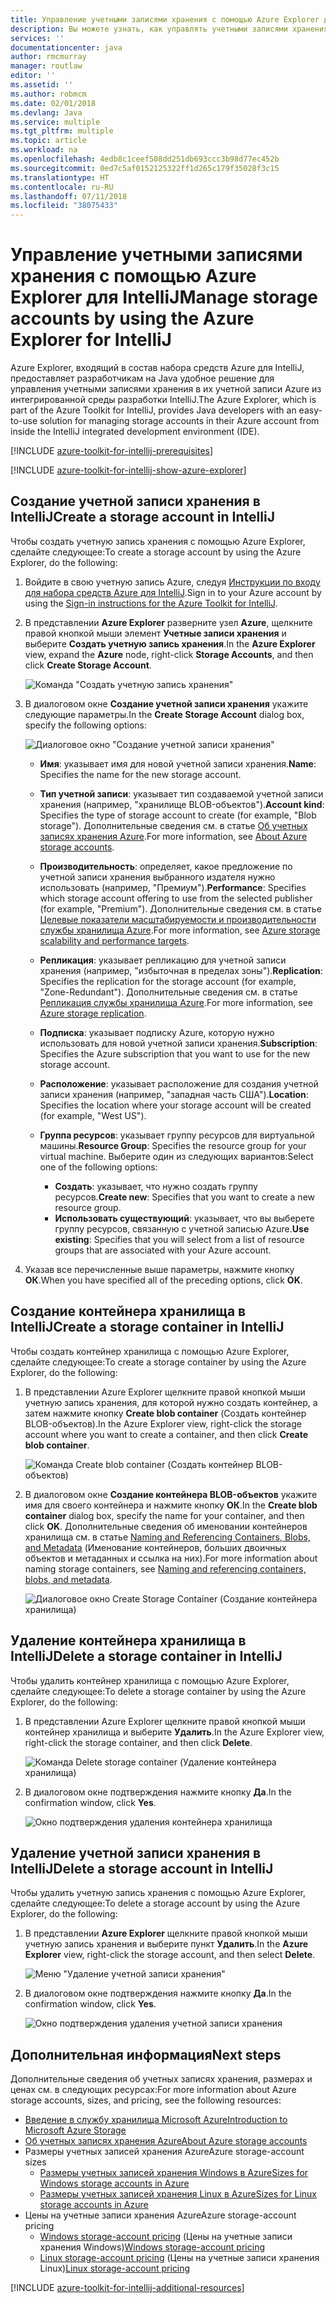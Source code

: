 ```yaml
---
title: Управление учетными записями хранения с помощью Azure Explorer для IntelliJ
description: Вы можете узнать, как управлять учетными записями хранения Azure с помощью Azure Explorer для IntelliJ.
services: ''
documentationcenter: java
author: rmcmurray
manager: routlaw
editor: ''
ms.assetid: ''
ms.author: robmcm
ms.date: 02/01/2018
ms.devlang: Java
ms.service: multiple
ms.tgt_pltfrm: multiple
ms.topic: article
ms.workload: na
ms.openlocfilehash: 4edb8c1ceef508dd251db693ccc3b98d77ec452b
ms.sourcegitcommit: 0ed7c5af0152125322ff1d265c179f35028f3c15
ms.translationtype: HT
ms.contentlocale: ru-RU
ms.lasthandoff: 07/11/2018
ms.locfileid: "38075433"
---
```

# <a name="manage-storage-accounts-by-using-the-azure-explorer-for-intellij"></a><span data-ttu-id="a1b2b-103">Управление учетными записями хранения с помощью Azure Explorer для IntelliJ</span><span class="sxs-lookup"><span data-stu-id="a1b2b-103">Manage storage accounts by using the Azure Explorer for IntelliJ</span></span>

<span data-ttu-id="a1b2b-104">Azure Explorer, входящий в состав набора средств Azure для IntelliJ, предоставляет разработчикам на Java удобное решение для управления учетными записями хранения в их учетной записи Azure из интегрированной среды разработки IntelliJ.</span><span class="sxs-lookup"><span data-stu-id="a1b2b-104">The Azure Explorer, which is part of the Azure Toolkit for IntelliJ, provides Java developers with an easy-to-use solution for managing storage accounts in their Azure account from inside the IntelliJ integrated development environment (IDE).</span></span>

[!INCLUDE [azure-toolkit-for-intellij-prerequisites](../includes/azure-toolkit-for-intellij-prerequisites.md)]

[!INCLUDE [azure-toolkit-for-intellij-show-azure-explorer](../includes/azure-toolkit-for-intellij-show-azure-explorer.md)]

## <a name="create-a-storage-account-in-intellij"></a><span data-ttu-id="a1b2b-105">Создание учетной записи хранения в IntelliJ</span><span class="sxs-lookup"><span data-stu-id="a1b2b-105">Create a storage account in IntelliJ</span></span>

<span data-ttu-id="a1b2b-106">Чтобы создать учетную запись хранения с помощью Azure Explorer, сделайте следующее:</span><span class="sxs-lookup"><span data-stu-id="a1b2b-106">To create a storage account by using the Azure Explorer, do the following:</span></span>

1. <span data-ttu-id="a1b2b-107">Войдите в свою учетную запись Azure, следуя [Инструкции по входу для набора средств Azure для IntelliJ].</span><span class="sxs-lookup"><span data-stu-id="a1b2b-107">Sign in to your Azure account by using the [Sign-in instructions for the Azure Toolkit for IntelliJ].</span></span> 

2. <span data-ttu-id="a1b2b-108">В представлении **Azure Explorer** разверните узел **Azure**, щелкните правой кнопкой мыши элемент **Учетные записи хранения** и выберите **Создать учетную запись хранения**.</span><span class="sxs-lookup"><span data-stu-id="a1b2b-108">In the **Azure Explorer** view, expand the **Azure** node, right-click **Storage Accounts**, and then click **Create Storage Account**.</span></span>

   ![Команда "Создать учетную запись хранения"][CS01]

3. <span data-ttu-id="a1b2b-110">В диалоговом окне **Создание учетной записи хранения** укажите следующие параметры.</span><span class="sxs-lookup"><span data-stu-id="a1b2b-110">In the **Create Storage Account** dialog box, specify the following options:</span></span>

   ![Диалоговое окно "Создание учетной записи хранения"][CS02]

   * <span data-ttu-id="a1b2b-112">**Имя**: указывает имя для новой учетной записи хранения.</span><span class="sxs-lookup"><span data-stu-id="a1b2b-112">**Name**: Specifies the name for the new storage account.</span></span>

   * <span data-ttu-id="a1b2b-113">**Тип учетной записи**: указывает тип создаваемой учетной записи хранения (например, "хранилище BLOB-объектов").</span><span class="sxs-lookup"><span data-stu-id="a1b2b-113">**Account kind**: Specifies the type of storage account to create (for example, "Blob storage").</span></span> <span data-ttu-id="a1b2b-114">Дополнительные сведения см. в статье [Об учетных записях хранения Azure].</span><span class="sxs-lookup"><span data-stu-id="a1b2b-114">For more information, see [About Azure storage accounts].</span></span> 

   * <span data-ttu-id="a1b2b-115">**Производительность**: определяет, какое предложение по учетной записи хранения выбранного издателя нужно использовать (например, "Премиум").</span><span class="sxs-lookup"><span data-stu-id="a1b2b-115">**Performance**: Specifies which storage account offering to use from the selected publisher (for example, "Premium").</span></span> <span data-ttu-id="a1b2b-116">Дополнительные сведения см. в статье [Целевые показатели масштабируемости и производительности службы хранилища Azure].</span><span class="sxs-lookup"><span data-stu-id="a1b2b-116">For more information, see [Azure storage scalability and performance targets].</span></span> 

   * <span data-ttu-id="a1b2b-117">**Репликация**: указывает репликацию для учетной записи хранения (например, "избыточная в пределах зоны").</span><span class="sxs-lookup"><span data-stu-id="a1b2b-117">**Replication**: Specifies the replication for the storage account (for example, "Zone-Redundant").</span></span> <span data-ttu-id="a1b2b-118">Дополнительные сведения см. в статье [Репликация службы хранилища Azure].</span><span class="sxs-lookup"><span data-stu-id="a1b2b-118">For more information, see [Azure storage replication].</span></span> 

   * <span data-ttu-id="a1b2b-119">**Подписка**: указывает подписку Azure, которую нужно использовать для новой учетной записи хранения.</span><span class="sxs-lookup"><span data-stu-id="a1b2b-119">**Subscription**: Specifies the Azure subscription that you want to use for the new storage account.</span></span>

   * <span data-ttu-id="a1b2b-120">**Расположение**: указывает расположение для создания учетной записи хранения (например, "западная часть США").</span><span class="sxs-lookup"><span data-stu-id="a1b2b-120">**Location**: Specifies the location where your storage account will be created (for example, "West US").</span></span>

   * <span data-ttu-id="a1b2b-121">**Группа ресурсов**: указывает группу ресурсов для виртуальной машины.</span><span class="sxs-lookup"><span data-stu-id="a1b2b-121">**Resource Group**: Specifies the resource group for your virtual machine.</span></span> <span data-ttu-id="a1b2b-122">Выберите один из следующих вариантов:</span><span class="sxs-lookup"><span data-stu-id="a1b2b-122">Select one of the following options:</span></span>
      * <span data-ttu-id="a1b2b-123">**Создать**: указывает, что нужно создать группу ресурсов.</span><span class="sxs-lookup"><span data-stu-id="a1b2b-123">**Create new**: Specifies that you want to create a new resource group.</span></span>
      * <span data-ttu-id="a1b2b-124">**Использовать существующий**: указывает, что вы выберете группу ресурсов, связанную с учетной записью Azure.</span><span class="sxs-lookup"><span data-stu-id="a1b2b-124">**Use existing**: Specifies that you will select from a list of resource groups that are associated with your Azure account.</span></span>

4. <span data-ttu-id="a1b2b-125">Указав все перечисленные выше параметры, нажмите кнопку **ОК**.</span><span class="sxs-lookup"><span data-stu-id="a1b2b-125">When you have specified all of the preceding options, click **OK**.</span></span>

## <a name="create-a-storage-container-in-intellij"></a><span data-ttu-id="a1b2b-126">Создание контейнера хранилища в IntelliJ</span><span class="sxs-lookup"><span data-stu-id="a1b2b-126">Create a storage container in IntelliJ</span></span>

<span data-ttu-id="a1b2b-127">Чтобы создать контейнер хранилища с помощью Azure Explorer, сделайте следующее:</span><span class="sxs-lookup"><span data-stu-id="a1b2b-127">To create a storage container by using the Azure Explorer, do the following:</span></span>

1. <span data-ttu-id="a1b2b-128">В представлении Azure Explorer щелкните правой кнопкой мыши учетную запись хранения, для которой нужно создать контейнер, а затем нажмите кнопку **Create blob container** (Создать контейнер BLOB-объектов).</span><span class="sxs-lookup"><span data-stu-id="a1b2b-128">In the Azure Explorer view, right-click the storage account where you want to create a container, and then click **Create blob container**.</span></span>

   ![Команда Create blob container (Создать контейнер BLOB-объектов)][CC01]

2. <span data-ttu-id="a1b2b-130">В диалоговом окне **Создание контейнера BLOB-объектов** укажите имя для своего контейнера и нажмите кнопку **ОК**.</span><span class="sxs-lookup"><span data-stu-id="a1b2b-130">In the **Create blob container** dialog box, specify the name for your container, and then click **OK**.</span></span> <span data-ttu-id="a1b2b-131">Дополнительные сведения об именовании контейнеров хранилища см. в статье [Naming and Referencing Containers, Blobs, and Metadata] (Именование контейнеров, больших двоичных объектов и метаданных и ссылка на них).</span><span class="sxs-lookup"><span data-stu-id="a1b2b-131">For more information about naming storage containers, see [Naming and referencing containers, blobs, and metadata].</span></span>

   ![Диалоговое окно Create Storage Container (Создание контейнера хранилища)][CC02]

## <a name="delete-a-storage-container-in-intellij"></a><span data-ttu-id="a1b2b-133">Удаление контейнера хранилища в IntelliJ</span><span class="sxs-lookup"><span data-stu-id="a1b2b-133">Delete a storage container in IntelliJ</span></span>

<span data-ttu-id="a1b2b-134">Чтобы удалить контейнер хранилища с помощью Azure Explorer, сделайте следующее:</span><span class="sxs-lookup"><span data-stu-id="a1b2b-134">To delete a storage container by using the Azure Explorer, do the following:</span></span>

1. <span data-ttu-id="a1b2b-135">В представлении Azure Explorer щелкните правой кнопкой мыши контейнер хранилища и выберите **Удалить**.</span><span class="sxs-lookup"><span data-stu-id="a1b2b-135">In the Azure Explorer view, right-click the storage container, and then click **Delete**.</span></span>

   ![Команда Delete storage container (Удаление контейнера хранилища)][DC01]

2. <span data-ttu-id="a1b2b-137">В диалоговом окне подтверждения нажмите кнопку **Да**.</span><span class="sxs-lookup"><span data-stu-id="a1b2b-137">In the confirmation window, click **Yes**.</span></span>

   ![Окно подтверждения удаления контейнера хранилища][DC02]

## <a name="delete-a-storage-account-in-intellij"></a><span data-ttu-id="a1b2b-139">Удаление учетной записи хранения в IntelliJ</span><span class="sxs-lookup"><span data-stu-id="a1b2b-139">Delete a storage account in IntelliJ</span></span>

<span data-ttu-id="a1b2b-140">Чтобы удалить учетную запись хранения с помощью Azure Explorer, сделайте следующее:</span><span class="sxs-lookup"><span data-stu-id="a1b2b-140">To delete a storage account by using the Azure Explorer, do the following:</span></span>

1. <span data-ttu-id="a1b2b-141">В представлении **Azure Explorer** щелкните правой кнопкой мыши учетную запись хранения и выберите пункт **Удалить**.</span><span class="sxs-lookup"><span data-stu-id="a1b2b-141">In the **Azure Explorer** view, right-click the storage account, and then select **Delete**.</span></span>

   ![Меню "Удаление учетной записи хранения"][DS01]

2. <span data-ttu-id="a1b2b-143">В диалоговом окне подтверждения нажмите кнопку **Да**.</span><span class="sxs-lookup"><span data-stu-id="a1b2b-143">In the confirmation window, click **Yes**.</span></span>

   ![Окно подтверждения удаления учетной записи хранения][DS02]

## <a name="next-steps"></a><span data-ttu-id="a1b2b-145">Дополнительная информация</span><span class="sxs-lookup"><span data-stu-id="a1b2b-145">Next steps</span></span>

<span data-ttu-id="a1b2b-146">Дополнительные сведения об учетных записях хранения, размерах и ценах см. в следующих ресурсах:</span><span class="sxs-lookup"><span data-stu-id="a1b2b-146">For more information about Azure storage accounts, sizes, and pricing, see the following resources:</span></span>

* <span data-ttu-id="a1b2b-147">[Введение в службу хранилища Microsoft Azure]</span><span class="sxs-lookup"><span data-stu-id="a1b2b-147">[Introduction to Microsoft Azure Storage]</span></span>
* <span data-ttu-id="a1b2b-148">[Об учетных записях хранения Azure]</span><span class="sxs-lookup"><span data-stu-id="a1b2b-148">[About Azure storage accounts]</span></span>
* <span data-ttu-id="a1b2b-149">Размеры учетных записей хранения Azure</span><span class="sxs-lookup"><span data-stu-id="a1b2b-149">Azure storage-account sizes</span></span>
  * <span data-ttu-id="a1b2b-150">[Размеры учетных записей хранения Windows в Azure]</span><span class="sxs-lookup"><span data-stu-id="a1b2b-150">[Sizes for Windows storage accounts in Azure]</span></span>
  * <span data-ttu-id="a1b2b-151">[Размеры учетных записей хранения Linux в Azure]</span><span class="sxs-lookup"><span data-stu-id="a1b2b-151">[Sizes for Linux storage accounts in Azure]</span></span>
* <span data-ttu-id="a1b2b-152">Цены на учетные записи хранения Azure</span><span class="sxs-lookup"><span data-stu-id="a1b2b-152">Azure storage-account pricing</span></span>
  * <span data-ttu-id="a1b2b-153">[Windows storage-account pricing] (Цены на учетные записи хранения Windows)</span><span class="sxs-lookup"><span data-stu-id="a1b2b-153">[Windows storage-account pricing]</span></span>
  * <span data-ttu-id="a1b2b-154">[Linux storage-account pricing] (Цены на учетные записи хранения Linux)</span><span class="sxs-lookup"><span data-stu-id="a1b2b-154">[Linux storage-account pricing]</span></span>

[!INCLUDE [azure-toolkit-for-intellij-additional-resources](../includes/azure-toolkit-for-intellij-additional-resources.md)]

<!-- URL List -->

[Инструкции по входу для набора средств Azure для IntelliJ]: ./azure-toolkit-for-intellij-sign-in-instructions.md
[Sign-in instructions for the Azure Toolkit for IntelliJ]: ./azure-toolkit-for-intellij-sign-in-instructions.md
[Введение в службу хранилища Microsoft Azure]: /azure/storage/storage-introduction
[Introduction to Microsoft Azure Storage]: /azure/storage/storage-introduction
[Об учетных записях хранения Azure]: /azure/storage/storage-create-storage-account
[About Azure storage accounts]: /azure/storage/storage-create-storage-account
[Репликация службы хранилища Azure]: /azure/storage/storage-redundancy
[Azure storage replication]: /azure/storage/storage-redundancy
[Целевые показатели масштабируемости и производительности службы хранилища Azure]: /azure/storage/storage-scalability-targets
[Azure storage scalability and Performance Targets]: /azure/storage/storage-scalability-targets
[Naming and Referencing Containers, Blobs, and Metadata]: http://go.microsoft.com/fwlink/?LinkId=255555 (Именование контейнеров, больших двоичных объектов и метаданных и ссылка на них)
[Naming and referencing containers, blobs, and metadata]: http://go.microsoft.com/fwlink/?LinkId=255555

[Размеры учетных записей хранения Windows в Azure]: /azure/virtual-machines/virtual-machines-windows-sizes
[Sizes for Windows storage accounts in Azure]: /azure/virtual-machines/virtual-machines-windows-sizes
[Размеры учетных записей хранения Linux в Azure]: /azure/virtual-machines/virtual-machines-linux-sizes
[Sizes for Linux storage accounts in Azure]: /azure/virtual-machines/virtual-machines-linux-sizes
[Windows storage-account pricing]: /pricing/details/virtual-machines/windows/ (Цены на учетные записи хранения Windows)
[Linux storage-account pricing]: /pricing/details/virtual-machines/linux/ (Цены на учетные записи хранения Linux)

<!-- IMG List -->

[CS01]: media/azure-toolkit-for-intellij-managing-storage-accounts-using-azure-explorer/CS01.png
[CS02]: media/azure-toolkit-for-intellij-managing-storage-accounts-using-azure-explorer/CS02.png
[CC01]: media/azure-toolkit-for-intellij-managing-storage-accounts-using-azure-explorer/CC01.png
[CC02]: media/azure-toolkit-for-intellij-managing-storage-accounts-using-azure-explorer/CC02.png

[DS01]: media/azure-toolkit-for-intellij-managing-storage-accounts-using-azure-explorer/DS01.png
[DS02]: media/azure-toolkit-for-intellij-managing-storage-accounts-using-azure-explorer/DS02.png
[DC01]: media/azure-toolkit-for-intellij-managing-storage-accounts-using-azure-explorer/DC01.png
[DC02]: media/azure-toolkit-for-intellij-managing-storage-accounts-using-azure-explorer/DC02.png
